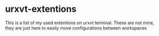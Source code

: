 # urxvt-extentions 
This is a list of my used extentions on urxvt terminal.
These are not mine, they are just here to easily move configurations between workspaces
